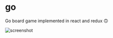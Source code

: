 # go
Go board game implemented in react and redux 🙃

![screenshot](https://raw.githubusercontent.com/afking/go/master/img/screenshot.png)
